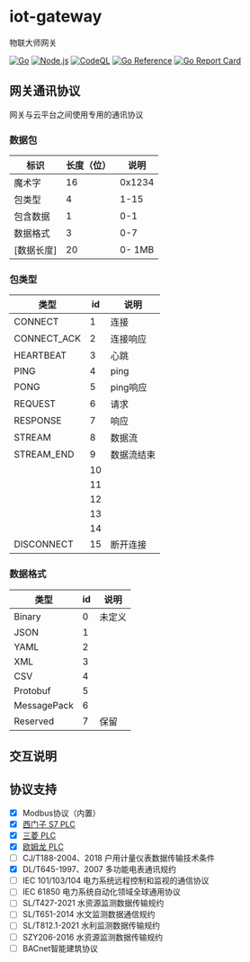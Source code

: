 # iot-gateway
物联大师网关

[![Go](https://github.com/zgwit/iot-gateway/actions/workflows/go.yml/badge.svg)](https://github.com/zgwit/iot-gateway/actions/workflows/go.yml)
[![Node.js](https://github.com/zgwit/iot-gateway/actions/workflows/node.js.yml/badge.svg)](https://github.com/zgwit/iot-gateway/actions/workflows/node.js.yml)
[![CodeQL](https://github.com/zgwit/iot-gateway/actions/workflows/codeql.yml/badge.svg)](https://github.com/zgwit/iot-gateway/actions/workflows/codeql.yml)
[![Go Reference](https://pkg.go.dev/badge/github.com/zgwit/iot-gateway.svg)](https://pkg.go.dev/github.com/zgwit/iot-gateway)
[![Go Report Card](https://goreportcard.com/badge/github.com/zgwit/iot-gateway)](https://goreportcard.com/report/github.com/zgwit/iot-gateway)


## 网关通讯协议

网关与云平台之间使用专用的通讯协议

### 数据包

| 标识 | 长度（位） | 说明 |
|----|----|----|
| 魔术字 | 16 | 0x1234 |
| 包类型 | 4 | 1-15 |
| 包含数据 | 1 | 0-1 |
| 数据格式 | 3 | 0-7 |
| [数据长度] | 20 | 0- 1MB |


### 包类型

| 类型 | id | 说明 |
|----|----|----|
| CONNECT | 1 | 连接 |
| CONNECT_ACK | 2 | 连接响应 |
| HEARTBEAT | 3 | 心跳 |
| PING | 4 | ping |
| PONG | 5 | ping响应 |
| REQUEST | 6 | 请求 |
| RESPONSE | 7 | 响应 |
| STREAM | 8 | 数据流 |
| STREAM_END | 9 | 数据流结束 |
|  | 10 | |
|  | 11 | |
|  | 12 | |
|  | 13 | |
|  | 14 | |
| DISCONNECT | 15 | 断开连接 |

### 数据格式

| 类型 | id | 说明 |
|----|----|----|
| Binary | 0 | 未定义 |
| JSON | 1 | |
| YAML | 2 | |
| XML | 3 | |
| CSV | 4 | |
| Protobuf | 5 | |
| MessagePack | 6 | |
| Reserved | 7 | 保留 |

## 交互说明





## 协议支持

- [x] Modbus协议（内置）
- [x] [西门子 S7 PLC](https://github.com/iot-master-contrib/s7)
- [x] [三菱 PLC](https://github.com/iot-master-contrib/melsec)
- [x] [欧姆龙 PLC](https://github.com/iot-gateway-contrib/fins)
- [ ] CJ/T188-2004、2018 户用计量仪表数据传输技术条件
- [x] DL/T645-1997、2007 多功能电表通讯规约
- [ ] IEC 101/103/104 电力系统远程控制和监视的通信协议
- [ ] IEC 61850 电力系统自动化领域全球通用协议
- [ ] SL/T427-2021 水资源监测数据传输规约
- [ ] SL/T651-2014 水文监测数据通信规约
- [ ] SL/T812.1-2021 水利监测数据传输规约
- [ ] SZY206-2016 水资源监测数据传输规约
- [ ] BACnet智能建筑协议
